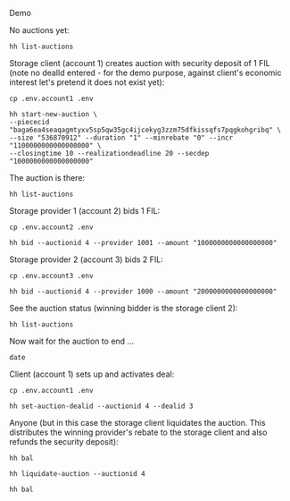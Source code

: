 Demo 

No auctions yet:
```
hh list-auctions
```

Storage client (account 1) creates auction with security deposit of 1 FIL
(note no dealId entered - for the demo purpose, against client's economic interest let's pretend it does not exist yet):
```
cp .env.account1 .env

hh start-new-auction \
--piececid "baga6ea4seaqagmtyxv5sp5qw35gc4ijcekyg3zzm75dfkissqfs7pqgkohgribq" \
--size "536870912" --duration "1" --minrebate "0" --incr "1100000000000000000" \
--closingtime 10 --realizationdeadline 20 --secdep "1000000000000000000"
```

The auction is there:
```
hh list-auctions
```

Storage provider 1 (account 2) bids 1 FIL:
```
cp .env.account2 .env

hh bid --auctionid 4 --provider 1001 --amount "1000000000000000000"
```

Storage provider 2 (account 3) bids 2 FIL:
```
cp .env.account3 .env

hh bid --auctionid 4 --provider 1000 --amount "2000000000000000000"
```

See the auction status (winning bidder is the storage client 2):
```
hh list-auctions
```

Now wait for the auction to end ...
```
date
```

Client (account 1) sets up and activates deal:
```
cp .env.account1 .env

hh set-auction-dealid --auctionid 4 --dealid 3
```

Anyone (but in this case the storage client liquidates the auction. This distributes the winning provider's rebate to the storage client and also refunds the security deposit):
```
hh bal

hh liquidate-auction --auctionid 4

hh bal
```
